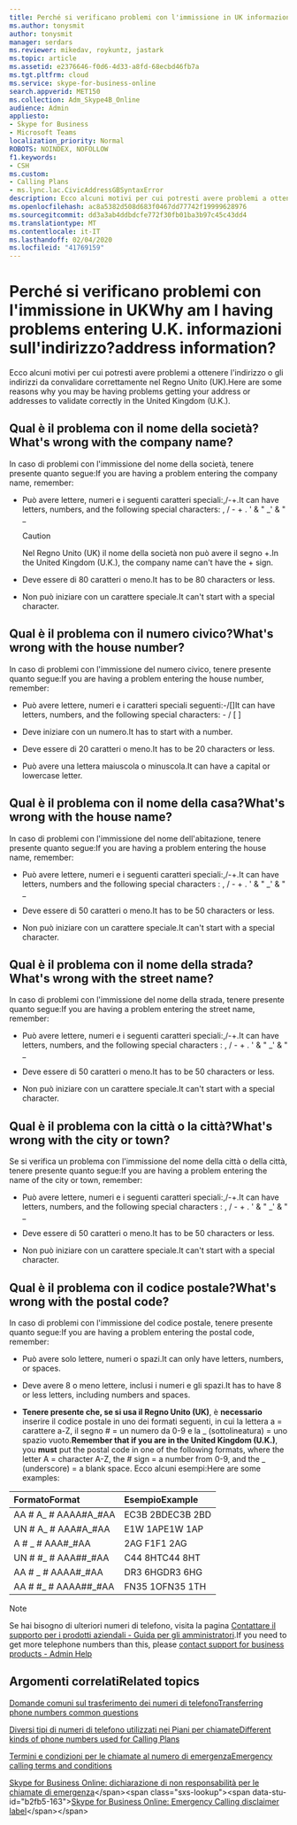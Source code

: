```yaml
---
title: Perché si verificano problemi con l'immissione in UK informazioni sull'indirizzo?
ms.author: tonysmit
author: tonysmit
manager: serdars
ms.reviewer: mikedav, roykuntz, jastark
ms.topic: article
ms.assetid: e2376646-f0d6-4d33-a8fd-68ecbd46fb7a
ms.tgt.pltfrm: cloud
ms.service: skype-for-business-online
search.appverid: MET150
ms.collection: Adm_Skype4B_Online
audience: Admin
appliesto:
- Skype for Business
- Microsoft Teams
localization_priority: Normal
ROBOTS: NOINDEX, NOFOLLOW
f1.keywords:
- CSH
ms.custom:
- Calling Plans
- ms.lync.lac.CivicAddressGBSyntaxError
description: Ecco alcuni motivi per cui potresti avere problemi a ottenere l'indirizzo o gli indirizzi da convalidare correttamente nel Regno Unito (UK).
ms.openlocfilehash: ac8a5382d508d683f0467dd77742f19999628976
ms.sourcegitcommit: dd3a3ab4ddbdcfe772f30fb01ba3b97c45c43dd4
ms.translationtype: MT
ms.contentlocale: it-IT
ms.lasthandoff: 02/04/2020
ms.locfileid: "41769159"
---
```

# <a name="why-am-i-having-problems-entering-uk-address-information"></a><span data-ttu-id="b2fb5-104">Perché si verificano problemi con l'immissione in UK</span><span class="sxs-lookup"><span data-stu-id="b2fb5-104">Why am I having problems entering U.K.</span></span> <span data-ttu-id="b2fb5-105">informazioni sull'indirizzo?</span><span class="sxs-lookup"><span data-stu-id="b2fb5-105">address information?</span></span>

<span data-ttu-id="b2fb5-106">Ecco alcuni motivi per cui potresti avere problemi a ottenere l'indirizzo o gli indirizzi da convalidare correttamente nel Regno Unito (UK).</span><span class="sxs-lookup"><span data-stu-id="b2fb5-106">Here are some reasons why you may be having problems getting your address or addresses to validate correctly in the United Kingdom (U.K.).</span></span>
  
## <a name="whats-wrong-with-the-company-name"></a><span data-ttu-id="b2fb5-107">Qual è il problema con il nome della società?</span><span class="sxs-lookup"><span data-stu-id="b2fb5-107">What's wrong with the company name?</span></span>

<span data-ttu-id="b2fb5-108">In caso di problemi con l'immissione del nome della società, tenere presente quanto segue:</span><span class="sxs-lookup"><span data-stu-id="b2fb5-108">If you are having a problem entering the company name, remember:</span></span>
  
- <span data-ttu-id="b2fb5-109">Può avere lettere, numeri e i seguenti caratteri speciali:,/-+.</span><span class="sxs-lookup"><span data-stu-id="b2fb5-109">It can have letters, numbers, and the following special characters: , / - + .</span></span> <span data-ttu-id="b2fb5-110">' &amp; " _</span><span class="sxs-lookup"><span data-stu-id="b2fb5-110">' &amp; " _</span></span> 
    
    > [!CAUTION]
    > <span data-ttu-id="b2fb5-111">Nel Regno Unito (UK) il nome della società non può avere il segno +.</span><span class="sxs-lookup"><span data-stu-id="b2fb5-111">In the United Kingdom (U.K.), the company name can't have the + sign.</span></span> 
  
- <span data-ttu-id="b2fb5-112">Deve essere di 80 caratteri o meno.</span><span class="sxs-lookup"><span data-stu-id="b2fb5-112">It has to be 80 characters or less.</span></span>
    
- <span data-ttu-id="b2fb5-113">Non può iniziare con un carattere speciale.</span><span class="sxs-lookup"><span data-stu-id="b2fb5-113">It can't start with a special character.</span></span>
    
## <a name="whats-wrong-with-the-house-number"></a><span data-ttu-id="b2fb5-114">Qual è il problema con il numero civico?</span><span class="sxs-lookup"><span data-stu-id="b2fb5-114">What's wrong with the house number?</span></span>

<span data-ttu-id="b2fb5-115">In caso di problemi con l'immissione del numero civico, tenere presente quanto segue:</span><span class="sxs-lookup"><span data-stu-id="b2fb5-115">If you are having a problem entering the house number, remember:</span></span>
  
- <span data-ttu-id="b2fb5-116">Può avere lettere, numeri e i caratteri speciali seguenti:-/[]</span><span class="sxs-lookup"><span data-stu-id="b2fb5-116">It can have letters, numbers, and the following special characters: - / [ ]</span></span>
    
- <span data-ttu-id="b2fb5-117">Deve iniziare con un numero.</span><span class="sxs-lookup"><span data-stu-id="b2fb5-117">It has to start with a number.</span></span>
    
- <span data-ttu-id="b2fb5-118">Deve essere di 20 caratteri o meno.</span><span class="sxs-lookup"><span data-stu-id="b2fb5-118">It has to be 20 characters or less.</span></span>
    
- <span data-ttu-id="b2fb5-119">Può avere una lettera maiuscola o minuscola.</span><span class="sxs-lookup"><span data-stu-id="b2fb5-119">It can have a capital or lowercase letter.</span></span>
    
## <a name="whats-wrong-with-the-house-name"></a><span data-ttu-id="b2fb5-120">Qual è il problema con il nome della casa?</span><span class="sxs-lookup"><span data-stu-id="b2fb5-120">What's wrong with the house name?</span></span>

<span data-ttu-id="b2fb5-121">In caso di problemi con l'immissione del nome dell'abitazione, tenere presente quanto segue:</span><span class="sxs-lookup"><span data-stu-id="b2fb5-121">If you are having a problem entering the house name, remember:</span></span>
  
- <span data-ttu-id="b2fb5-122">Può avere lettere, numeri e i seguenti caratteri speciali:,/-+.</span><span class="sxs-lookup"><span data-stu-id="b2fb5-122">It can have letters, numbers and the following special characters : , / - + .</span></span> <span data-ttu-id="b2fb5-123">' &amp; " _</span><span class="sxs-lookup"><span data-stu-id="b2fb5-123">' &amp; " _</span></span>
    
- <span data-ttu-id="b2fb5-124">Deve essere di 50 caratteri o meno.</span><span class="sxs-lookup"><span data-stu-id="b2fb5-124">It has to be 50 characters or less.</span></span>
    
- <span data-ttu-id="b2fb5-125">Non può iniziare con un carattere speciale.</span><span class="sxs-lookup"><span data-stu-id="b2fb5-125">It can't start with a special character.</span></span>
    
## <a name="whats-wrong-with-the-street-name"></a><span data-ttu-id="b2fb5-126">Qual è il problema con il nome della strada?</span><span class="sxs-lookup"><span data-stu-id="b2fb5-126">What's wrong with the street name?</span></span>

<span data-ttu-id="b2fb5-127">In caso di problemi con l'immissione del nome della strada, tenere presente quanto segue:</span><span class="sxs-lookup"><span data-stu-id="b2fb5-127">If you are having a problem entering the street name, remember:</span></span>
  
- <span data-ttu-id="b2fb5-128">Può avere lettere, numeri e i seguenti caratteri speciali:,/-+.</span><span class="sxs-lookup"><span data-stu-id="b2fb5-128">It can have letters, numbers, and the following special characters : , / - + .</span></span> <span data-ttu-id="b2fb5-129">' &amp; " _</span><span class="sxs-lookup"><span data-stu-id="b2fb5-129">' &amp; " _</span></span> 
    
- <span data-ttu-id="b2fb5-130">Deve essere di 50 caratteri o meno.</span><span class="sxs-lookup"><span data-stu-id="b2fb5-130">It has to be 50 characters or less.</span></span>
    
- <span data-ttu-id="b2fb5-131">Non può iniziare con un carattere speciale.</span><span class="sxs-lookup"><span data-stu-id="b2fb5-131">It can't start with a special character.</span></span> 
    
## <a name="whats-wrong-with-the-city-or-town"></a><span data-ttu-id="b2fb5-132">Qual è il problema con la città o la città?</span><span class="sxs-lookup"><span data-stu-id="b2fb5-132">What's wrong with the city or town?</span></span>

<span data-ttu-id="b2fb5-133">Se si verifica un problema con l'immissione del nome della città o della città, tenere presente quanto segue:</span><span class="sxs-lookup"><span data-stu-id="b2fb5-133">If you are having a problem entering the name of the city or town, remember:</span></span>
  
- <span data-ttu-id="b2fb5-134">Può avere lettere, numeri e i seguenti caratteri speciali:,/-+.</span><span class="sxs-lookup"><span data-stu-id="b2fb5-134">It can have letters, numbers, and the following special characters : , / - + .</span></span> <span data-ttu-id="b2fb5-135">' &amp; " _</span><span class="sxs-lookup"><span data-stu-id="b2fb5-135">' &amp; " _</span></span>
    
- <span data-ttu-id="b2fb5-136">Deve essere di 50 caratteri o meno.</span><span class="sxs-lookup"><span data-stu-id="b2fb5-136">It has to be 50 characters or less.</span></span>
    
- <span data-ttu-id="b2fb5-137">Non può iniziare con un carattere speciale.</span><span class="sxs-lookup"><span data-stu-id="b2fb5-137">It can't start with a special character.</span></span> 
    
## <a name="whats-wrong-with-the-postal-code"></a><span data-ttu-id="b2fb5-138">Qual è il problema con il codice postale?</span><span class="sxs-lookup"><span data-stu-id="b2fb5-138">What's wrong with the postal code?</span></span>

<span data-ttu-id="b2fb5-139">In caso di problemi con l'immissione del codice postale, tenere presente quanto segue:</span><span class="sxs-lookup"><span data-stu-id="b2fb5-139">If you are having a problem entering the postal code, remember:</span></span>
  
- <span data-ttu-id="b2fb5-140">Può avere solo lettere, numeri o spazi.</span><span class="sxs-lookup"><span data-stu-id="b2fb5-140">It can only have letters, numbers, or spaces.</span></span>
    
- <span data-ttu-id="b2fb5-141">Deve avere 8 o meno lettere, inclusi i numeri e gli spazi.</span><span class="sxs-lookup"><span data-stu-id="b2fb5-141">It has to have 8 or less letters, including numbers and spaces.</span></span>
    
- <span data-ttu-id="b2fb5-142">**Tenere presente che, se si usa il Regno Unito (UK)**, è **necessario** inserire il codice postale in uno dei formati seguenti, in cui la lettera a = carattere a-Z, il segno # = un numero da 0-9 e la _ (sottolineatura) = uno spazio vuoto.</span><span class="sxs-lookup"><span data-stu-id="b2fb5-142">**Remember that if you are in the United Kingdom (U.K.)**, you **must** put the postal code in one of the following formats, where the letter A = character A-Z, the # sign = a number from 0-9, and the _ (underscore) = a blank space.</span></span> <span data-ttu-id="b2fb5-143">Ecco alcuni esempi:</span><span class="sxs-lookup"><span data-stu-id="b2fb5-143">Here are some examples:</span></span>
    
|<span data-ttu-id="b2fb5-144">**Formato**</span><span class="sxs-lookup"><span data-stu-id="b2fb5-144">**Format**</span></span>|<span data-ttu-id="b2fb5-145">**Esempio**</span><span class="sxs-lookup"><span data-stu-id="b2fb5-145">**Example**</span></span>|
|:-----|:-----|
|<span data-ttu-id="b2fb5-146">AA # A_ # AA</span><span class="sxs-lookup"><span data-stu-id="b2fb5-146">AA#A_#AA</span></span>  <br/> |<span data-ttu-id="b2fb5-147">EC3B 2BD</span><span class="sxs-lookup"><span data-stu-id="b2fb5-147">EC3B 2BD</span></span>  <br/> |
|<span data-ttu-id="b2fb5-148">UN # A_ # AA</span><span class="sxs-lookup"><span data-stu-id="b2fb5-148">A#A_#AA</span></span>  <br/> |<span data-ttu-id="b2fb5-149">E1W 1AP</span><span class="sxs-lookup"><span data-stu-id="b2fb5-149">E1W 1AP</span></span>  <br/> |
|<span data-ttu-id="b2fb5-150">A # _ # AA</span><span class="sxs-lookup"><span data-stu-id="b2fb5-150">A#_#AA</span></span>  <br/> |<span data-ttu-id="b2fb5-151">2AG F1</span><span class="sxs-lookup"><span data-stu-id="b2fb5-151">F1 2AG</span></span>  <br/> |
|<span data-ttu-id="b2fb5-152">UN # #_ # AA</span><span class="sxs-lookup"><span data-stu-id="b2fb5-152">A##_#AA</span></span>  <br/> |<span data-ttu-id="b2fb5-153">C44 8HT</span><span class="sxs-lookup"><span data-stu-id="b2fb5-153">C44 8HT</span></span>  <br/> |
|<span data-ttu-id="b2fb5-154">AA # _ # AA</span><span class="sxs-lookup"><span data-stu-id="b2fb5-154">AA#_#AA</span></span>  <br/> |<span data-ttu-id="b2fb5-155">DR3 6HG</span><span class="sxs-lookup"><span data-stu-id="b2fb5-155">DR3 6HG</span></span>  <br/> |
|<span data-ttu-id="b2fb5-156">AA # #_ # AA</span><span class="sxs-lookup"><span data-stu-id="b2fb5-156">AA##_#AA</span></span>  <br/> |<span data-ttu-id="b2fb5-157">FN35 1O</span><span class="sxs-lookup"><span data-stu-id="b2fb5-157">FN35 1TH</span></span>  <br/> |

> [!NOTE]
> <span data-ttu-id="b2fb5-158">Se hai bisogno di ulteriori numeri di telefono, visita la pagina [Contattare il supporto per i prodotti aziendali - Guida per gli amministratori](https://support.office.com/article/32a17ca7-6fa0-4870-8a8d-e25ba4ccfd4b).</span><span class="sxs-lookup"><span data-stu-id="b2fb5-158">If you need to get more telephone numbers than this, please [contact support for business products - Admin Help](https://support.office.com/article/32a17ca7-6fa0-4870-8a8d-e25ba4ccfd4b)</span></span>

   
## <a name="related-topics"></a><span data-ttu-id="b2fb5-159">Argomenti correlati</span><span class="sxs-lookup"><span data-stu-id="b2fb5-159">Related topics</span></span>
[<span data-ttu-id="b2fb5-160">Domande comuni sul trasferimento dei numeri di telefono</span><span class="sxs-lookup"><span data-stu-id="b2fb5-160">Transferring phone numbers common questions</span></span>](/microsoftteams/transferring-phone-numbers-common-questions)

[<span data-ttu-id="b2fb5-161">Diversi tipi di numeri di telefono utilizzati nei Piani per chiamate</span><span class="sxs-lookup"><span data-stu-id="b2fb5-161">Different kinds of phone numbers used for Calling Plans</span></span>](/microsoftteams/different-kinds-of-phone-numbers-used-for-calling-plans)

[<span data-ttu-id="b2fb5-162">Termini e condizioni per le chiamate al numero di emergenza</span><span class="sxs-lookup"><span data-stu-id="b2fb5-162">Emergency calling terms and conditions</span></span>](/microsoftteams/emergency-calling-terms-and-conditions)

<span data-ttu-id="b2fb5-163">[Skype for Business Online: dichiarazione di non responsabilità per le chiamate di emergenza](https://github.com/MicrosoftDocs/OfficeDocs-SkypeForBusiness/blob/live/Teams/downloads/emergency-calling/emergency-calling-label-(en-us)-(v.1.0).zip?raw=true)</span><span class="sxs-lookup"><span data-stu-id="b2fb5-163">[Skype for Business Online: Emergency Calling disclaimer label](https://github.com/MicrosoftDocs/OfficeDocs-SkypeForBusiness/blob/live/Teams/downloads/emergency-calling/emergency-calling-label-(en-us)-(v.1.0).zip?raw=true)</span></span>

  
 